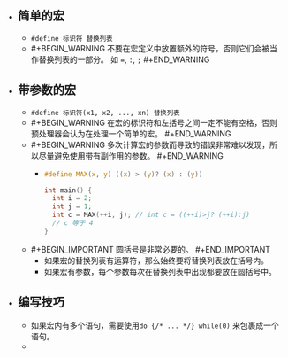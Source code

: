 - ## 简单的宏
	- `#define 标识符 替换列表`
	- #+BEGIN_WARNING
	  不要在宏定义中放置额外的符号，否则它们会被当作替换列表的一部分。
	  如 `=`, `:`, `;`
	  #+END_WARNING
- ## 带参数的宏
	- `#define 标识符(x1, x2, ..., xn) 替换列表`
	- #+BEGIN_WARNING
	  在宏的标识符和左括号之间一定不能有空格，否则预处理器会认为在处理一个简单的宏。
	  #+END_WARNING
	- #+BEGIN_WARNING
	  多次计算宏的参数而导致的错误非常难以发现，所以尽量避免使用带有副作用的参数。
	  #+END_WARNING
		- ```C
		  #define MAX(x, y) ((x) > (y)? (x) : (y))
		  
		  int main() {
		    int i = 2;
		    int j = 1;
		    int c = MAX(++i, j); // int c = ((++i)>j? (++i):j)
		    // c 等于 4 
		  }
		  ```
	- #+BEGIN_IMPORTANT
	  圆括号是非常必要的。
	  #+END_IMPORTANT
		- 如果宏的替换列表有运算符，那么始终要将替换列表放在括号内。
		- 如果宏有参数，每个参数每次在替换列表中出现都要放在圆括号中。
- ## 编写技巧
	- 如果宏内有多个语句，需要使用`do {/* ... */} while(0)` 来包裹成一个语句。
	-